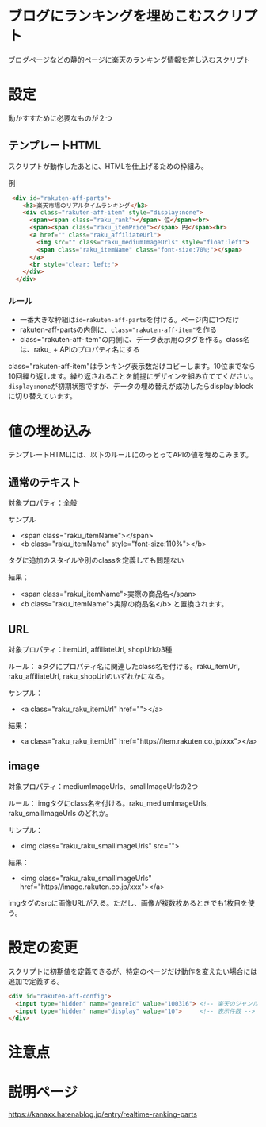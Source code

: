 # ブログにランキングを埋めこむスクリプト
ブログページなどの静的ページに楽天のランキング情報を差し込むスクリプト

# 設定
動かすすために必要なものが２つ

## テンプレートHTML
スクリプトが動作したあとに、HTMLを仕上げるための枠組み。

例

```HTML
 <div id="rakuten-aff-parts">
    <h3>楽天市場のリアルタイムランキング</h3>
    <div class="rakuten-aff-item" style="display:none">
      <span><span class="raku_rank"></span> 位</span><br>
      <span><span class="raku_itemPrice"></span> 円</span><br>
      <a href="" class="raku_affiliateUrl">
        <img src="" class="raku_mediumImageUrls" style="float:left">
        <span class="raku_itemName" class="font-size:70%;"></span>
      </a>
      <br style="clear: left;">
    </div>
  </div>
```

### ルール

- 一番大きな枠組は`id=rakuten-aff-parts`を付ける。ページ内に1つだけ
- rakuten-aff-partsの内側に、`class="rakuten-aff-item"`を作る
- class="rakuten-aff-item"の内側に、データ表示用のタグを作る。class名は、raku_ + APIのプロパティ名にする

class="rakuten-aff-item"はランキング表示数だけコピーします。10位までなら10回繰り返します。繰り返されることを前提にデザインを組み立ててください。
`display:none`が初期状態ですが、データの埋め替えが成功したらdisplay:blockに切り替えています。

# 値の埋め込み
テンプレートHTMLには、以下のルールにのっとってAPIの値を埋めこみます。

## 通常のテキスト
対象プロパティ：全般

サンプル
- &lt;span class="raku_itemName">&lt;/span>
- &lt;b class="raku_itemName" style="font-size:110%">&lt;/b>

タグに追加のスタイルや別のclassを定義しても問題ない

結果；
- &lt;span class="rakul_itemName">実際の商品名&lt;/span>
- &lt;b class="raku_itemName">実際の商品名&lt;/b>   と置換されます。

## URL
対象プロパティ：itemUrl, affiliateUrl, shopUrlの3種

ルール：
aタグにプロパティ名に関連したclass名を付ける。raku_itemUrl, raku_affiliateUrl, raku_shopUrlのいずれかになる。

サンプル：
- &lt;a class="raku_raku_itemUrl" href="">&lt;/a>

結果：
- &lt;a class="raku_raku_itemUrl" href="https//item.rakuten.co.jp/xxx">&lt;/a>


## image
対象プロパティ：mediumImageUrls、smallImageUrlsの2つ

ルール：
imgタグにclass名を付ける。raku_mediumImageUrls, raku_smallImageUrls のどれか。

サンプル：
- &lt;img class="raku_raku_smallImageUrls" src="">

結果：
- &lt;img class="raku_raku_smallImageUrls" href="https//image.rakuten.co.jp/xxx">&lt;/a>


imgタグのsrcに画像URLが入る。ただし、画像が複数枚あるときでも1枚目を使う。


# 設定の変更
スクリプトに初期値を定義できるが、特定のページだけ動作を変えたい場合には追加で定義する。

```HTML
<div id="rakuten-aff-config">
  <input type="hidden" name="genreId" value="100316"> <!-- 楽天のジャンルID -->
  <input type="hidden" name="display" value="10">     <!-- 表示件数 -->
</div>
```

# 注意点





# 説明ページ
https://kanaxx.hatenablog.jp/entry/realtime-ranking-parts
